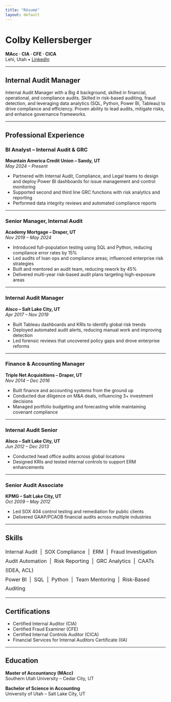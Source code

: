 ```yaml
---
title: "Résumé"
layout: default
---
```


# Colby Kellersberger  
**MAcc · CIA · CFE · CICA**  
Lehi, Utah • [LinkedIn](https://linkedin.com/in/colby-k)

---

## Internal Audit Manager

Internal Audit Manager with a Big 4 background, skilled in financial, operational, and compliance audits. Skilled in risk-based auditing, fraud detection, and leveraging data analytics (SQL, Python, Power BI, Tableau) to drive compliance and efficiency. Proven ability to lead audits, mitigate risks, and enhance governance frameworks.

---

## Professional Experience

### BI Analyst – Internal Audit & GRC  
**Mountain America Credit Union – Sandy, UT**  
*May 2024 – Present*

- Partnered with Internal Audit, Compliance, and Legal teams to design and deploy Power BI dashboards for issue management and control monitoring  
- Supported second and third line GRC functions with risk analytics and reporting  
- Performed data integrity reviews and automated compliance reports

---

### Senior Manager, Internal Audit  
**Academy Mortgage – Draper, UT**  
*Nov 2019 – May 2024*

- Introduced full-population testing using SQL and Python, reducing compliance error rates by 15%  
- Led audits of loan ops and compliance areas; influenced enterprise risk strategies  
- Built and mentored an audit team, reducing rework by 45%  
- Delivered multi-year risk-based audit plans targeting high-exposure areas

---

### Internal Audit Manager  
**Alsco – Salt Lake City, UT**  
*Apr 2017 – Nov 2019*

- Built Tableau dashboards and KRIs to identify global risk trends  
- Deployed automated audit alerts, reducing manual work and improving detection  
- Led forensic reviews that uncovered policy gaps and drove enterprise reforms

---

### Finance & Accounting Manager  
**Triple Net Acquisitions – Draper, UT**  
*Nov 2014 – Dec 2016*

- Built finance and accounting systems from the ground up  
- Conducted due diligence on M&A deals, influencing 3+ investment decisions  
- Managed portfolio budgeting and forecasting while maintaining covenant compliance

---

### Internal Audit Senior  
**Alsco – Salt Lake City, UT**  
*Jun 2012 – Dec 2013*

- Conducted head office audits across global locations  
- Designed KRIs and tested internal controls to support ERM enhancements

---

### Senior Audit Associate  
**KPMG – Salt Lake City, UT**  
*Oct 2009 – May 2012*

- Led SOX 404 control testing and remediation for public clients  
- Delivered GAAP/PCAOB financial audits across multiple industries

---

## Skills

<div style="line-height: 1.8; font-size: 16px;">
  Internal Audit &nbsp;|&nbsp; SOX Compliance &nbsp;|&nbsp; ERM &nbsp;|&nbsp; Fraud Investigation<br>
  Audit Automation &nbsp;|&nbsp; Risk Reporting &nbsp;|&nbsp; GRC Analytics &nbsp;|&nbsp; CAATs (IDEA, ACL)<br>
  Power BI &nbsp;|&nbsp; SQL &nbsp;|&nbsp; Python &nbsp;|&nbsp; Team Mentoring &nbsp;|&nbsp; Risk-Based Auditing
</div>


---

## Certifications

- Certified Internal Auditor (CIA)  
- Certified Fraud Examiner (CFE)  
- Certified Internal Controls Auditor (CICA)  
- Financial Services for Internal Auditors Certificate (IIA)

---

## Education

**Master of Accountancy (MAcc)**  
Southern Utah University – Cedar City, UT  

**Bachelor of Science in Accounting**  
University of Utah – Salt Lake City, UT
